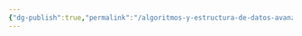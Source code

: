 ```yaml
---
{"dg-publish":true,"permalink":"/algoritmos-y-estructura-de-datos-avanzados/algoritmos-y-estructura-de-datos-avanzados/"}
---
```


